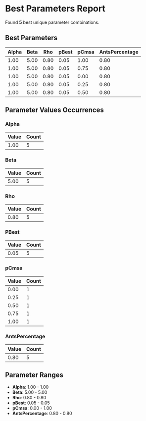 # Best Parameters Report

Found **5** best unique parameter combinations.

## Best Parameters

| Alpha | Beta | Rho | pBest | pCmsa | AntsPercentage |
|-------|------|-----|-------|-------|----------------|
| 1.00 | 5.00 | 0.80 | 0.05 | 1.00 | 0.80 |
| 1.00 | 5.00 | 0.80 | 0.05 | 0.75 | 0.80 |
| 1.00 | 5.00 | 0.80 | 0.05 | 0.00 | 0.80 |
| 1.00 | 5.00 | 0.80 | 0.05 | 0.25 | 0.80 |
| 1.00 | 5.00 | 0.80 | 0.05 | 0.50 | 0.80 |

## Parameter Values Occurrences

### Alpha

| Value | Count |
|-------|-------|
| 1.00 | 5 |

### Beta

| Value | Count |
|-------|-------|
| 5.00 | 5 |

### Rho

| Value | Count |
|-------|-------|
| 0.80 | 5 |

### PBest

| Value | Count |
|-------|-------|
| 0.05 | 5 |

### pCmsa

| Value | Count |
|-------|-------|
| 0.00 | 1 |
| 0.25 | 1 |
| 0.50 | 1 |
| 0.75 | 1 |
| 1.00 | 1 |

### AntsPercentage

| Value | Count |
|-------|-------|
| 0.80 | 5 |

## Parameter Ranges

- **Alpha**: 1.00 - 1.00
- **Beta**: 5.00 - 5.00
- **Rho**: 0.80 - 0.80
- **pBest**: 0.05 - 0.05
- **pCmsa**: 0.00 - 1.00
- **AntsPercentage**: 0.80 - 0.80
